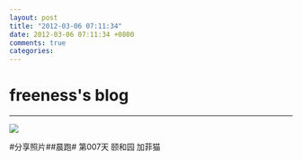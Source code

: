 ```yaml
---
layout: post
title: "2012-03-06 07:11:34"
date: 2012-03-06 07:11:34 +0800
comments: true
categories: 
---
```


# freeness's blog

----------

![](http://okqmqrbgo.bkt.clouddn.com/201203060711341.jpg)

>
\#分享照片\#\#晨跑\# 第007天 颐和园 加菲猫